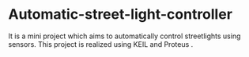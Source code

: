 # Automatic-street-light-controller
It is a mini project which aims to automatically control streetlights using sensors. This project is realized using KEIL and Proteus .
